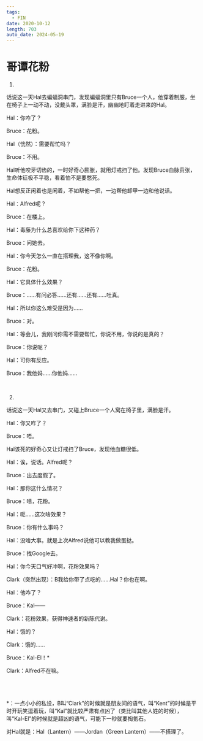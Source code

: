 ```yaml
---
tags:
  - FIN
date: 2020-10-12
length: 703
auto_date: 2024-05-19
---
```


# 哥谭花粉

1.

话说这一天Hal去蝙蝠洞串门，发现蝙蝠洞里只有Bruce一个人，他穿着制服，坐在椅子上一动不动，没戴头罩，满脸是汗，幽幽地盯着走进来的Hal。

Hal：你咋了？

Bruce：花粉。

Hal（恍然）：需要帮忙吗？

Bruce：不用。

Hal听他咬牙切齿的，一时好奇心膨胀，就用灯戒扫了他。发现Bruce血脉贲张，生命体征极不平稳，看着怕不是要憋死。

Hal想反正闲着也是闲着，不如帮他一把，一边帮他卸甲一边和他说话。

Hal：Alfred呢？

Bruce：在楼上。

Hal：毒藤为什么总喜欢给你下这种药？

Bruce：问她去。

Hal：你今天怎么一直在搭理我，这不像你啊。

Bruce：花粉。

Hal：它具体什么效果？

Bruce：……有问必答……还有……还有……吐真。

Hal：所以你这么难受是因为……

Bruce：对。

Hal：等会儿，我刚问你需不需要帮忙，你说不用，你说的是真的？

Bruce：你说呢？

Hal：可你有反应。

Bruce：我他妈……你他妈……

<br>

2.

话说这一天Hal又去串门，又碰上Bruce一个人窝在椅子里，满脸是汗。

Hal：你又咋了？

Bruce：唔。

Hal该死的好奇心又让灯戒扫了Bruce，发现他血糖很低。

Hal：诶，说话。Alfred呢？

Bruce：出去度假了。

Hal：那你这什么情况？

Bruce：啧，花粉。

Hal：呃……这次啥效果？

Bruce：你有什么事吗？

Hal：没啥大事。就是上次Alfred说他可以教我做蛋挞。

Bruce：找Google去。

Hal：你今天口气好冲啊，花粉效果吗？

Clark（突然出现）：B我给你带了点吃的……Hal？你也在啊。

Hal：他咋了？

Bruce：Kal——

Clark：花粉效果，获得神速者的新陈代谢。

Hal：饿的？

Clark：饿的……

Bruce：Kal-El！*

Clark：Alfred不在嘛。

<br>

<br>
<br>
*：一点小小的私设，B叫“Clark”的时候就是朋友间的语气，叫“Kent”的时候是平时开玩笑逗着玩，叫“Kal”就比较严肃有点凶了（类比叫其他人姓的时候），叫“Kal-El”的时候就是超凶的语气，可能下一秒就要掏氪石。

对Hal就是：Hal（Lantern）——Jordan（Green Lantern）——不搭理了。

